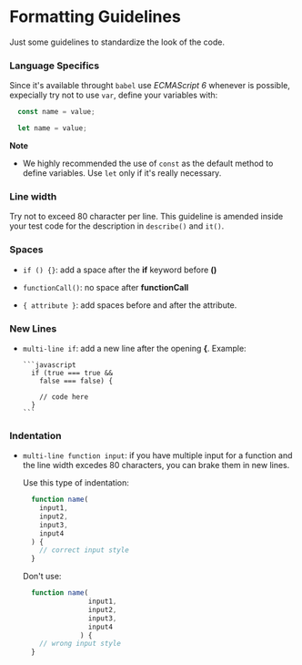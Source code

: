 # Formatting Guidelines

Just some guidelines to standardize the look of the code.

### Language Specifics

Since it's available throught `babel` use *ECMAScript 6* whenever is possible,
expecially try not to use `var`, define your variables with:

  ```javascript
    const name = value;
  ```
  ```javascript
    let name = value;
  ```

**Note**
  * We highly recommended the use of `const` as the default method to define
    variables. Use `let` only if it's really necessary.

### Line width

Try not to exceed 80 character per line. This guideline is amended inside your
test code for the description in `describe()` and `it()`.

### Spaces

* `if () {}`: add a space after the **if** keyword before **()**

* `functionCall()`: no space after **functionCall**

* `{ attribute }`: add spaces before and after the attribute.

### New Lines

* `multi-line if`: add a new line after the opening **{**. Example:

      ```javascript
        if (true === true &&
          false === false) {

          // code here
        }
      ```

### Indentation

* `multi-line function input`: if you have multiple input for a function and the
  line width excedes 80 characters, you can brake them in new lines.

  Use this type of indentation:

    ```javascript
      function name(
        input1,
        input2,
        input3,
        input4
      ) {
        // correct input style
      }
    ```

  Don't use:

    ```javascript
      function name(
                    input1,
                    input2,
                    input3,
                    input4
                  ) {
        // wrong input style
      }
    ```

